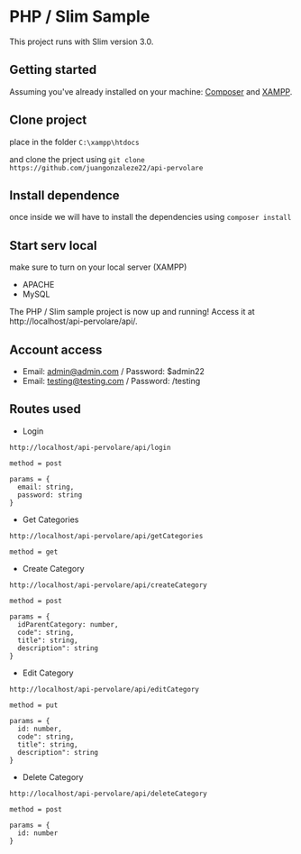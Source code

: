 # PHP / Slim Sample


This project runs with Slim version 3.0.

## Getting started

Assuming you've already installed on your machine: [Composer](https://getcomposer.org) and [XAMPP](https://www.apachefriends.org/es/index.html).

## Clone project

place in the folder 
```C:\xampp\htdocs``` 

and clone the prject using 
```git clone https://github.com/juangonzaleze22/api-pervolare```

## Install dependence

once inside we will have to install the dependencies using 
```composer install```

## Start serv local

make sure to turn on your local server (XAMPP)
- APACHE
- MySQL

The PHP / Slim sample project is now up and running! Access it at http://localhost/api-pervolare/api/.

## Account access

- Email: admin@admin.com / Password: $admin22
- Email: testing@testing.com / Password: /testing


## Routes used

- Login 

```
http://localhost/api-pervolare/api/login

method = post

params = {
  email: string,
  password: string
}

```


- Get Categories 

```
http://localhost/api-pervolare/api/getCategories

method = get

```

- Create Category

```
http://localhost/api-pervolare/api/createCategory

method = post

params = {
  idParentCategory: number,
  code": string,
  title": string,
  description": string
}

```


- Edit Category

```
http://localhost/api-pervolare/api/editCategory

method = put

params = {
  id: number,
  code": string,
  title": string,
  description": string
}

```


- Delete Category

```
http://localhost/api-pervolare/api/deleteCategory

method = post

params = {
  id: number
}

```

